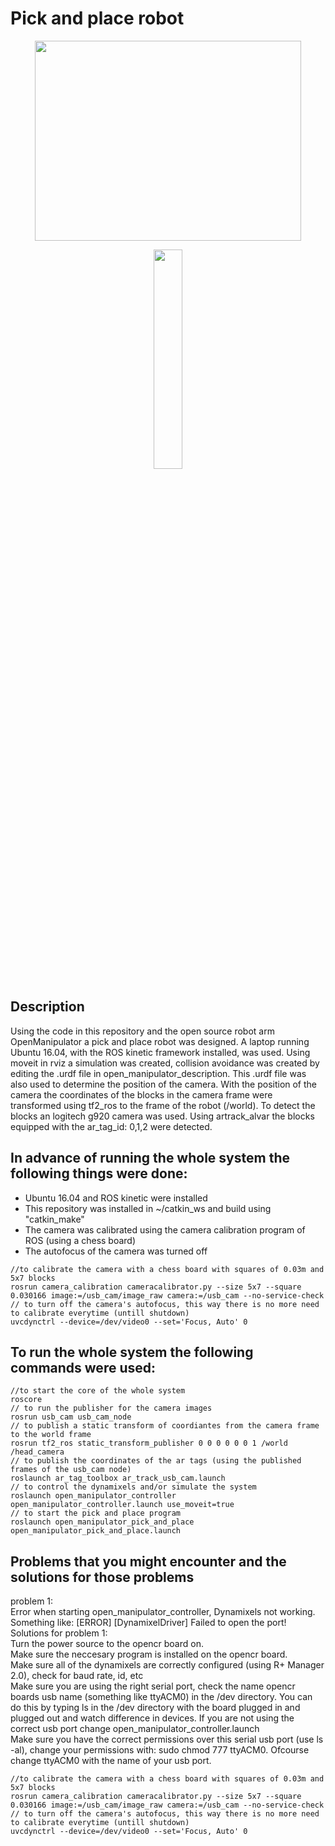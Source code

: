 # Pick and place robot
<p align="center" >
  <img src="https://github.com/ConventionalEcho/ROS_Pick_and_Place/blob/master/illustration.gif" width="426" height="320">
</p>

<p align="center">
  <img src="https://github.com/ROBOTIS-GIT/emanual/blob/master/assets/images/platform/openmanipulator_x/OpenManipulator.png" width="30%" height="30%">
</p>

## Description
<p>
  Using the code in this repository and the open source robot arm OpenManipulator a pick and place robot was designed. A laptop running Ubuntu 16.04, with the ROS kinetic framework installed, was used. Using moveit in rviz a simulation was created, collision avoidance was created by editing the .urdf file in open_manipulator_description. This .urdf file was also used to determine the position of the camera. With the position of the camera the coordinates of the blocks in the camera frame were transformed using tf2_ros to the frame of the robot (/world). To detect the blocks an logitech g920 camera was used. Using artrack_alvar the blocks equipped with the     ar_tag_id: 0,1,2 were detected. 
</p>

## In advance of running the whole system the following things were done:
<ul>
  <li>Ubuntu 16.04 and ROS kinetic were installed</li>
  <li>This repository was installed in ~/catkin_ws and build using "catkin_make"</li>
  <li>The camera was calibrated using the camera calibration program of ROS (using a chess board)</li>
  <li>The autofocus of the camera was turned off</li>
</ul> 

```
//to calibrate the camera with a chess board with squares of 0.03m and 5x7 blocks
rosrun camera_calibration cameracalibrator.py --size 5x7 --square 0.030166 image:=/usb_cam/image_raw camera:=/usb_cam --no-service-check  
// to turn off the camera's autofocus, this way there is no more need to calibrate everytime (untill shutdown)
uvcdynctrl --device=/dev/video0 --set='Focus, Auto' 0
```

## To run the whole system the following commands were used:
```
//to start the core of the whole system
roscore    
// to run the publisher for the camera images
rosrun usb_cam usb_cam_node
// to publish a static transform of coordiantes from the camera frame to the world frame
rosrun tf2_ros static_transform_publisher 0 0 0 0 0 0 1 /world /head_camera
// to publish the coordinates of the ar tags (using the published frames of the usb_cam node)
roslaunch ar_tag_toolbox ar_track_usb_cam.launch
// to control the dynamixels and/or simulate the system
roslaunch open_manipulator_controller open_manipulator_controller.launch use_moveit=true
// to start the pick and place program
roslaunch open_manipulator_pick_and_place open_manipulator_pick_and_place.launch
```
## Problems that you might encounter and the solutions for those problems
<p>
  problem 1: <br> 
  Error when starting open_manipulator_controller, Dynamixels not working. <br>
  Something like: [ERROR] [DynamixelDriver] Failed to open the port! <br>
  Solutions for problem 1: <br>
  Turn the power source to the opencr board on.<br>
  Make sure the neccesary program is installed on the opencr board.<br>
  Make sure all of the dynamixels are correctly configured (using R+ Manager 2.0), check for baud rate, id, etc <br>
  Make sure you are using the right serial port, check the name opencr boards usb name (something like ttyACM0) in the /dev directory. You can do this by typing ls in the /dev directory with the board plugged in and plugged out and watch difference in devices. If you are not using the correct usb port change open_manipulator_controller.launch<br>
  Make sure you have the correct permissions over this serial usb port (use ls -al), change your permissions with: sudo chmod 777 ttyACM0. Ofcourse change ttyACM0 with the name of your usb port. <br>
</p>


```
//to calibrate the camera with a chess board with squares of 0.03m and 5x7 blocks
rosrun camera_calibration cameracalibrator.py --size 5x7 --square 0.030166 image:=/usb_cam/image_raw camera:=/usb_cam --no-service-check  
// to turn off the camera's autofocus, this way there is no more need to calibrate everytime (untill shutdown)
uvcdynctrl --device=/dev/video0 --set='Focus, Auto' 0

